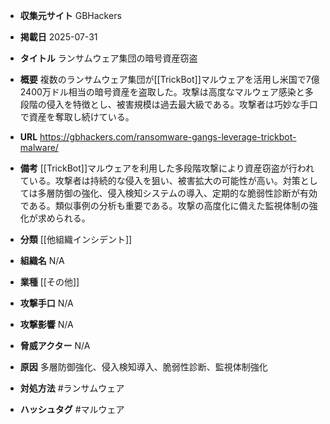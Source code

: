- **収集元サイト**
GBHackers

- **掲載日**
2025-07-31

- **タイトル**
ランサムウェア集団の暗号資産窃盗

- **概要**
複数のランサムウェア集団が[[TrickBot]]マルウェアを活用し米国で7億2400万ドル相当の暗号資産を盗取した。攻撃は高度なマルウェア感染と多段階の侵入を特徴とし、被害規模は過去最大級である。攻撃者は巧妙な手口で資産を奪取し続けている。

- **URL**
https://gbhackers.com/ransomware-gangs-leverage-trickbot-malware/

- **備考**
[[TrickBot]]マルウェアを利用した多段階攻撃により資産窃盗が行われている。攻撃者は持続的な侵入を狙い、被害拡大の可能性が高い。対策としては多層防御の強化、侵入検知システムの導入、定期的な脆弱性診断が有効である。類似事例の分析も重要である。攻撃の高度化に備えた監視体制の強化が求められる。

- **分類**
[[他組織インシデント]]

- **組織名**
N/A

- **業種**
[[その他]]

- **攻撃手口**
N/A

- **攻撃影響**
N/A

- **脅威アクター**
N/A

- **原因**
多層防御強化、侵入検知導入、脆弱性診断、監視体制強化

- **対処方法**
#ランサムウェア

- **ハッシュタグ**
#マルウェア
